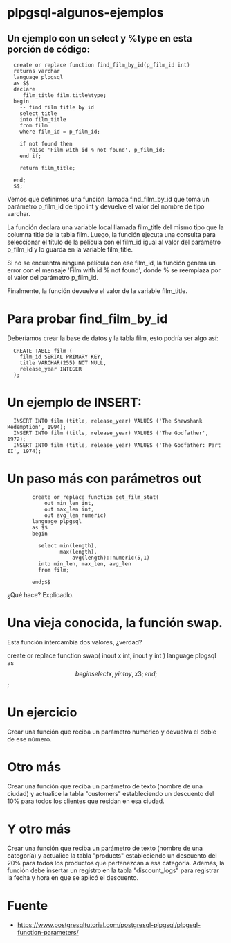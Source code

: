 # plpgsql-algunos-ejemplos

## Un ejemplo con un select y %type en esta porción de código:

      create or replace function find_film_by_id(p_film_id int)
      returns varchar
      language plpgsql
      as $$
      declare
         film_title film.title%type;
      begin
        -- find film title by id
        select title 
        into film_title
        from film
        where film_id = p_film_id;

        if not found then
           raise 'Film with id % not found', p_film_id;
        end if;

        return film_title;

      end;
      $$;

Vemos que definimos una función llamada find_film_by_id que toma un parámetro p_film_id de tipo int y devuelve el valor del nombre de tipo varchar.

La función declara una variable local llamada film_title del mismo tipo que la columna title de la tabla film. Luego, la función ejecuta una consulta para seleccionar el título de la película con el film_id igual al valor del parámetro p_film_id y lo guarda en la variable film_title.

Si no se encuentra ninguna película con ese film_id, la función genera un error con el mensaje 'Film with id % not found', donde % se reemplaza por el valor del parámetro p_film_id.

Finalmente, la función devuelve el valor de la variable film_title.

# Para probar find_film_by_id

Deberíamos crear la base de datos y la tabla film, esto podría ser algo así:

      CREATE TABLE film (
        film_id SERIAL PRIMARY KEY,
        title VARCHAR(255) NOT NULL,
        release_year INTEGER
      );
      
# Un ejemplo de INSERT:
 
      INSERT INTO film (title, release_year) VALUES ('The Shawshank Redemption', 1994);
      INSERT INTO film (title, release_year) VALUES ('The Godfather', 1972);
      INSERT INTO film (title, release_year) VALUES ('The Godfather: Part II', 1974);
      
      
# Un paso más con parámetros out

            create or replace function get_film_stat(
                out min_len int,
                out max_len int,
                out avg_len numeric) 
            language plpgsql
            as $$
            begin

              select min(length),
                     max(length),
                         avg(length)::numeric(5,1)
              into min_len, max_len, avg_len
              from film;

            end;$$

¿Qué hace? Explicadlo.

# Una vieja conocida, la función swap.

Esta función intercambia dos valores, ¿verdad?

create or replace function swap(
	inout x int,
	inout y int
) 
language plpgsql	
as $$
begin
   select x,y into y,x3 ;
end; $$;

# Un ejercicio

Crear una función que reciba un parámetro numérico y devuelva el doble de ese número.

# Otro más

 Crear una función que reciba un parámetro de texto (nombre de una ciudad) y actualice la tabla "customers" estableciendo un descuento del 10% para todos los clientes que residan en esa ciudad.
 
 # Y otro más
 
 Crear una función que reciba un parámetro de texto (nombre de una categoría) y actualice la tabla "products" estableciendo un descuento del 20% para todos los productos que pertenezcan a esa categoría. Además, la función debe insertar un registro en la tabla "discount_logs" para registrar la fecha y hora en que se aplicó el descuento.

# Fuente

- https://www.postgresqltutorial.com/postgresql-plpgsql/plpgsql-function-parameters/
